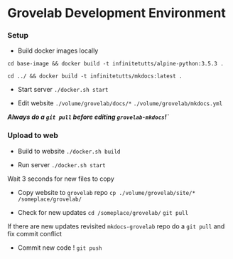# Grovelab Development Environment 

### Setup

* Build docker images locally

`cd base-image && docker build -t infinitetutts/alpine-python:3.5.3 .` 

`cd ../ && docker build -t infinitetutts/mkdocs:latest .`

* Start server
`./docker.sh start`

* Edit website 
`./volume/grovelab/docs/*`
`./volume/grovelab/mkdocs.yml`

***Always do a `git pull` before editing `grovelab-mkdocs`!`***

### Upload to web

* Build to website
`./docker.sh build`

* Run server
`./docker.sh start`

Wait 3 seconds for new files to copy 

* Copy website to `grovelab` repo
`cp ./volume/grovelab/site/* /someplace/grovelab/`

* Check for new updates
`cd /someplace/grovelab/`
`git pull`

If there are new updates revisited `mkdocs-grovelab` repo do a `git pull` and fix commit conflict

* Commit new code !
`git push`
